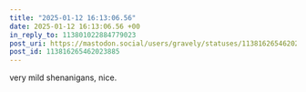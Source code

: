 ```yaml
---
title: "2025-01-12 16:13:06.56"
date: 2025-01-12 16:13:06.56 +00
in_reply_to: 113801022884779023
post_uri: https://mastodon.social/users/gravely/statuses/113816265462023885
post_id: 113816265462023885
---
```

very mild shenanigans, nice.


